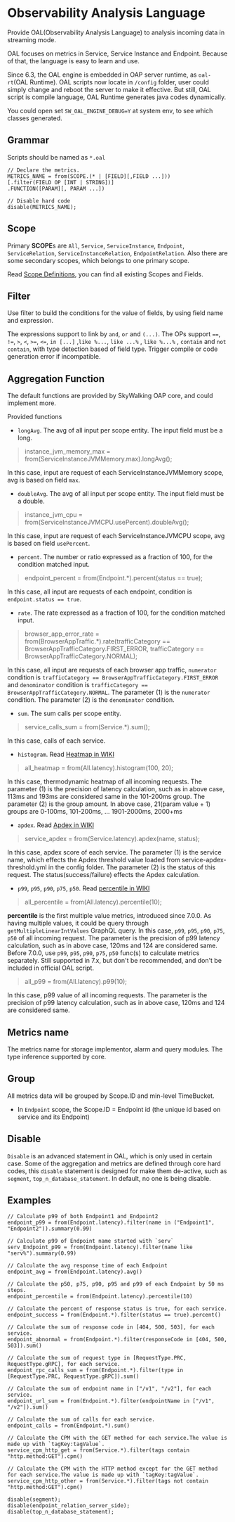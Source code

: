 # Observability Analysis Language

Provide OAL(Observability Analysis Language) to analysis incoming data in streaming mode.

OAL focuses on metrics in Service, Service Instance and Endpoint. Because of that, the language is easy to learn and use.

Since 6.3, the OAL engine is embedded in OAP server runtime, as `oal-rt`(OAL Runtime). OAL scripts now locate in `/config` folder, user could simply change and reboot the server to make it effective. But still, OAL script is compile language, OAL Runtime generates java codes dynamically.

You could open set `SW_OAL_ENGINE_DEBUG=Y` at system env, to see which classes generated.

## Grammar

Scripts should be named as `*.oal`

```
// Declare the metrics.
METRICS_NAME = from(SCOPE.(* | [FIELD][,FIELD ...]))
[.filter(FIELD OP [INT | STRING])]
.FUNCTION([PARAM][, PARAM ...])

// Disable hard code 
disable(METRICS_NAME);
```

## Scope

Primary **SCOPE**s are `All`, `Service`, `ServiceInstance`, `Endpoint`, `ServiceRelation`, `ServiceInstanceRelation`, `EndpointRelation`. Also there are some secondary scopes, which belongs to one primary scope.

Read [Scope Definitions](https://github.com/apache/skywalking/blob/v8.3.0/docs/en/concepts-and-designs/scope-definitions.md), you can find all existing Scopes and Fields.

## Filter

Use filter to build the conditions for the value of fields, by using field name and expression.

The expressions support to link by `and`, `or` and `(...)`. The OPs support `==`, `!=`, `>`, `<`, `>=`, `<=`, `in [...]` ,`like %...`, `like ...%` , `like %...%` , `contain` and `not contain`, with type detection based of field type. Trigger compile or code generation error if incompatible.

## Aggregation Function

The default functions are provided by SkyWalking OAP core, and could implement more.

Provided functions

- `longAvg`. The avg of all input per scope entity. The input field must be a long.

> instance_jvm_memory_max = from(ServiceInstanceJVMMemory.max).longAvg();

In this case, input are request of each ServiceInstanceJVMMemory scope, avg is based on field `max`.

- `doubleAvg`. The avg of all input per scope entity. The input field must be a double.

> instance_jvm_cpu = from(ServiceInstanceJVMCPU.usePercent).doubleAvg();

In this case, input are request of each ServiceInstanceJVMCPU scope, avg is based on field `usePercent`.

- `percent`. The number or ratio expressed as a fraction of 100, for the condition matched input.

> endpoint_percent = from(Endpoint.*).percent(status == true);

In this case, all input are requests of each endpoint, condition is `endpoint.status == true`.

- `rate`. The rate expressed as a fraction of 100, for the condition matched input.

> browser_app_error_rate = from(BrowserAppTraffic.*).rate(trafficCategory == BrowserAppTrafficCategory.FIRST_ERROR, trafficCategory == BrowserAppTrafficCategory.NORMAL);

In this case, all input are requests of each browser app traffic, `numerator` condition is `trafficCategory == BrowserAppTrafficCategory.FIRST_ERROR` and `denominator` condition is `trafficCategory == BrowserAppTrafficCategory.NORMAL`. The parameter (1) is the `numerator` condition. The parameter (2) is the `denominator` condition.

- `sum`. The sum calls per scope entity.

> service_calls_sum = from(Service.*).sum();

In this case, calls of each service.

- `histogram`. Read [Heatmap in WIKI](https://en.wikipedia.org/wiki/Heat_map)

> all_heatmap = from(All.latency).histogram(100, 20);

In this case, thermodynamic heatmap of all incoming requests. The parameter (1) is the precision of latency calculation, such as in above case, 113ms and 193ms are considered same in the 101-200ms group. The parameter (2) is the group amount. In above case, 21(param value + 1) groups are 0-100ms, 101-200ms, ... 1901-2000ms, 2000+ms

- `apdex`. Read [Apdex in WIKI](https://en.wikipedia.org/wiki/Apdex)

> service_apdex = from(Service.latency).apdex(name, status);

In this case, apdex score of each service. The parameter (1) is the service name, which effects the Apdex threshold value loaded from service-apdex-threshold.yml in the config folder. The parameter (2) is the status of this request. The status(success/failure) effects the Apdex calculation.

- `p99`, `p95`, `p90`, `p75`, `p50`. Read [percentile in WIKI](https://en.wikipedia.org/wiki/Percentile)

> all_percentile = from(All.latency).percentile(10);

**percentile** is the first multiple value metrics, introduced since 7.0.0. As having multiple values, it could be query through `getMultipleLinearIntValues` GraphQL query. In this case, `p99`, `p95`, `p90`, `p75`, `p50` of all incoming request. The parameter is the precision of p99 latency calculation, such as in above case, 120ms and 124 are considered same. Before 7.0.0, use `p99`, `p95`, `p90`, `p75`, `p50` func(s) to calculate metrics separately. Still supported in 7.x, but don't be recommended, and don't be included in official OAL script.

> all_p99 = from(All.latency).p99(10);

In this case, p99 value of all incoming requests. The parameter is the precision of p99 latency calculation, such as in above case, 120ms and 124 are considered same.

## Metrics name

The metrics name for storage implementor, alarm and query modules. The type inference supported by core.

## Group

All metrics data will be grouped by Scope.ID and min-level TimeBucket.

- In `Endpoint` scope, the Scope.ID = Endpoint id (the unique id based on service and its Endpoint)

## Disable

`Disable` is an advanced statement in OAL, which is only used in certain case. Some of the aggregation and metrics are defined through core hard codes, this `disable` statement is designed for make them de-active, such as `segment`, `top_n_database_statement`. In default, no one is being disable.

## Examples

```
// Calculate p99 of both Endpoint1 and Endpoint2
endpoint_p99 = from(Endpoint.latency).filter(name in ("Endpoint1", "Endpoint2")).summary(0.99)

// Calculate p99 of Endpoint name started with `serv`
serv_Endpoint_p99 = from(Endpoint.latency).filter(name like "serv%").summary(0.99)

// Calculate the avg response time of each Endpoint
endpoint_avg = from(Endpoint.latency).avg()

// Calculate the p50, p75, p90, p95 and p99 of each Endpoint by 50 ms steps.
endpoint_percentile = from(Endpoint.latency).percentile(10)

// Calculate the percent of response status is true, for each service.
endpoint_success = from(Endpoint.*).filter(status == true).percent()

// Calculate the sum of response code in [404, 500, 503], for each service.
endpoint_abnormal = from(Endpoint.*).filter(responseCode in [404, 500, 503]).sum()

// Calculate the sum of request type in [RequestType.PRC, RequestType.gRPC], for each service.
endpoint_rpc_calls_sum = from(Endpoint.*).filter(type in [RequestType.PRC, RequestType.gRPC]).sum()

// Calculate the sum of endpoint name in ["/v1", "/v2"], for each service.
endpoint_url_sum = from(Endpoint.*).filter(endpointName in ["/v1", "/v2"]).sum()

// Calculate the sum of calls for each service.
endpoint_calls = from(Endpoint.*).sum()

// Calculate the CPM with the GET method for each service.The value is made up with `tagKey:tagValue`.
service_cpm_http_get = from(Service.*).filter(tags contain "http.method:GET").cpm()

// Calculate the CPM with the HTTP method except for the GET method for each service.The value is made up with `tagKey:tagValue`.
service_cpm_http_other = from(Service.*).filter(tags not contain "http.method:GET").cpm()

disable(segment);
disable(endpoint_relation_server_side);
disable(top_n_database_statement);
```